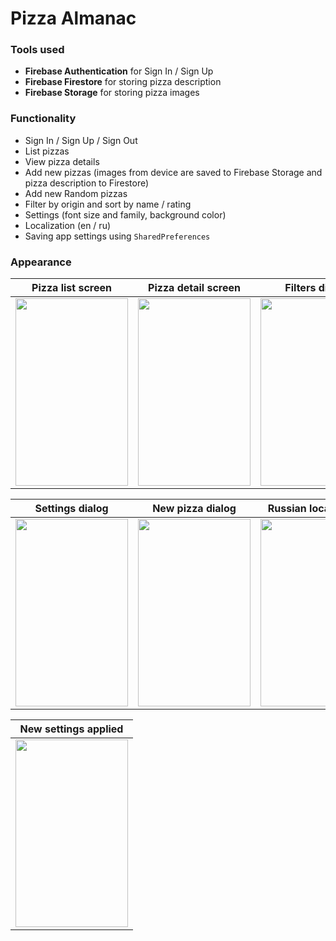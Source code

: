 # Pizza Almanac

### Tools used

* **Firebase Authentication** for Sign In / Sign Up
* **Firebase Firestore** for storing pizza description
* **Firebase Storage** for storing pizza images

### Functionality

* Sign In / Sign Up / Sign Out
* List pizzas
* View pizza details
* Add new pizzas (images from device are saved to Firebase Storage and pizza description to Firestore)
* Add new Random pizzas
* Filter by origin and sort by name / rating
* Settings (font size and family, background color)
* Localization (en / ru)
* Saving app settings using `SharedPreferences`

### Appearance

| Pizza list screen | Pizza detail screen | Filters dialog |
| --- | --- | --- |
| <img src="https://github.com/polina-krukovich/pizza-almanac-android/blob/master/screenshots/list.png" width="180" height="300"/> | <img src="https://github.com/polina-krukovich/pizza-almanac-android/blob/master/screenshots/detail.png" width="180" height="300" /> | <img src="https://github.com/polina-krukovich/pizza-almanac-android/blob/master/screenshots/filter.png" width="180" height="300" /> |


| Settings dialog | New pizza dialog | Russian localization |
| --- | --- | --- |
| <img src="https://github.com/polina-krukovich/pizza-almanac-android/blob/master/screenshots/settings.png" width="180" height="300" /> | <img src="https://github.com/polina-krukovich/pizza-almanac-android/blob/master/screenshots/addnew.png" width="180" height="300" /> | <img src="https://github.com/polina-krukovich/pizza-almanac-android/blob/master/screenshots/rulang.png" width="180" height="300" /> |
 
| New settings applied|
| --- |
| <img src="https://github.com/polina-krukovich/pizza-almanac-android/blob/master/screenshots/newsettings.png" width="180" height="300" /> |
